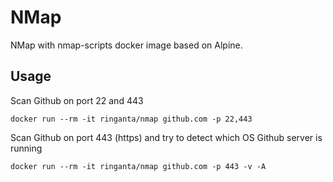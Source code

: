 # NMap

NMap with nmap-scripts docker image based on Alpine.

## Usage

Scan Github on port 22 and 443

```
docker run --rm -it ringanta/nmap github.com -p 22,443
```

Scan Github on port 443 (https) and try to detect which OS Github server is running

```
docker run --rm -it ringanta/nmap github.com -p 443 -v -A
```